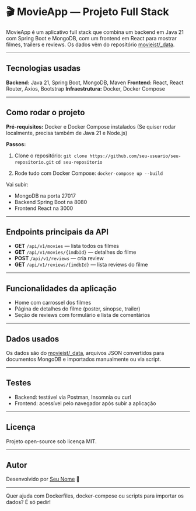 
# 🎬 MovieApp — Projeto Full Stack

MovieApp é um aplicativo full stack que combina um backend em Java 21 com Spring Boot e MongoDB, com um frontend em React para mostrar filmes, trailers e reviews. Os dados vêm do repositório [movieist/\_data](https://github.com/fhsinchy/movieist/tree/master/_data).

---

## Tecnologias usadas

**Backend:** Java 21, Spring Boot, MongoDB, Maven
**Frontend:** React, React Router, Axios, Bootstrap
**Infraestrutura:** Docker, Docker Compose

---

## Como rodar o projeto

**Pré-requisitos:** Docker e Docker Compose instalados
(Se quiser rodar localmente, precisa também de Java 21 e Node.js)

**Passos:**

1. Clone o repositório:
   `git clone https://github.com/seu-usuario/seu-repositorio.git`
   `cd seu-repositorio`

2. Rode tudo com Docker Compose:
   `docker-compose up --build`

Vai subir:

* MongoDB na porta 27017
* Backend Spring Boot na 8080
* Frontend React na 3000

---

## Endpoints principais da API

* **GET** `/api/v1/movies` — lista todos os filmes
* **GET** `/api/v1/movies/{imdbId}` — detalhes do filme
* **POST** `/api/v1/reviews` — cria review
* **GET** `/api/v1/reviews/{imdbId}` — lista reviews do filme

---

## Funcionalidades da aplicação

* Home com carrossel dos filmes
* Página de detalhes do filme (poster, sinopse, trailer)
* Seção de reviews com formulário e lista de comentários

---

## Dados usados

Os dados são do [movieist/\_data](https://github.com/fhsinchy/movieist/tree/master/_data), arquivos JSON convertidos para documentos MongoDB e importados manualmente ou via script.

---

## Testes

* Backend: testável via Postman, Insomnia ou curl
* Frontend: acessível pelo navegador após subir a aplicação

---

## Licença

Projeto open-source sob licença MIT.

---

## Autor

Desenvolvido por [Seu Nome](https://github.com/seu-usuario) 🚀

---

Quer ajuda com Dockerfiles, docker-compose ou scripts para importar os dados? É só pedir!
